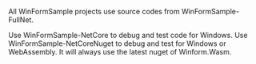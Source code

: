 All WinFormSample projects use source codes from WinFormSample-FullNet. 

Use WinFormSample-NetCore to debug and test code for Windows.
Use WinFormSample-NetCoreNuget to debug and test for Windows or WebAssembly. It will always use the latest nuget of Winform.Wasm.
